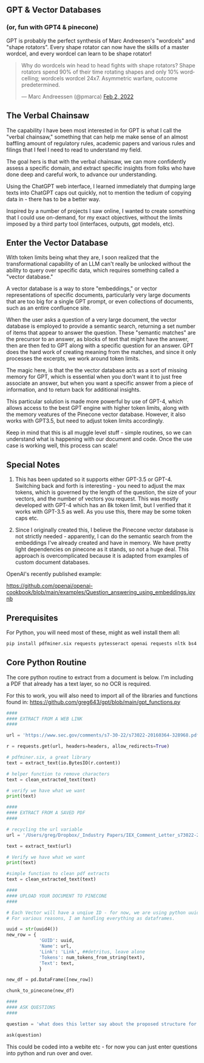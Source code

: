 ## GPT & Vector Databases
### (or, fun with GPT4 &amp; pinecone)


GPT is probably the perfect synthesis of Marc Andreesen's "wordcels" and "shape rotators". Every shape rotator can now have the skills of a master wordcel, and every wordcel can learn to be shape rotator! 

<blockquote class="twitter-tweet" data-width="550" data-lang="en" data-dnt="true" data-theme="light"><p lang="en" dir="ltr">Why do wordcels win head to head fights with shape rotators? Shape rotators spend 90% of their time rotating shapes and only 10% wordcelling; wordcels wordcel 24x7. Asymmetric warfare, outcome predetermined.</p>&mdash; Marc Andreessen (@pmarca) <a href="https://twitter.com/pmarca/status/1488985078545874944">Feb 2, 2022</a></blockquote>

## The Verbal Chainsaw

The capability I have been most interested in for GPT is what I call the "verbal chainsaw," something that can help me make sense of an almost baffling amount of regulatory rules, academic papers and various rules and filings that I feel I need to read to understand my field.

The goal hers is that with the verbal chainsaw, we can more confidently assess a specific domain, and extract specific insights from folks who have done deep and careful work, to advance our understanding.

Using the ChatGPT web interface, I learned immediately that dumping large texts into ChatGPT caps out quickly, not to mention the tedium of copying data in - there has to be a better way.

Inspired by a number of projects I saw online, I wanted to create something that I could use on-demand, for my exact objectives, without the limits imposed by a third party tool (interfaces, outputs, gpt models, etc). 

## Enter the Vector Database

With token limits being what they are, I soon realized that the transformational capability of an LLM can't really be unlocked without the ability to query over specific data, which requires something called a "vector database." 

A vector database is a way to store "embeddings," or vector representations of specific documents, particularly very large documents that are too big for a single GPT prompt, or even collections of documents, such as an entire confluence site.

When the user asks a question of a very large document, the vector database is employed to provide a semantic search, returning a set number of items that appear to answer the question. These "semantic matches" are the precursor to an answer, as blocks of text that might have the answer, then are then fed to GPT along with a specific question for an answer. GPT does the hard work of creating meaning from the matches, and since it only processes the excerpts, we work around token limits.

The magic here, is that the the vector database acts as a sort of missing memory for GPT, which is essential when you don't want it to just free associate an answer, but when you want a specific answer from a piece of information, and to return back for additional insights.

This particular solution is made more powerful by use of GPT-4, which allows access to the best GPT engine with higher token limits, along with the memory veatures of the Pinecone vector database. However, it also works with GPT3.5, but need to adjust token limits accordingly.

Keep in mind that this is all muggle level stuff - simple routines, so we can understand what is happening with our document and code. Once the use case is working well, this process can scale!

## Special Notes

1) This has been updated so it supports either GPT-3.5 or GPT-4. Switching back and forth is interesting - you need to adjust the max tokens, which is governed by the length of the question, the size of your vectors, and the number of vectors you request. This was mostly developed with GPT-4 which has an 8k token limit, but I verified that it works with GPT-3.5 as well. As you use this, there may be some token caps etc.

2) Since I originally created this, I believe the Pinecone vector database is not strictly needed - apparently, I can do the semantic search from the embeddings I've already created and have in memory. We have pretty light dependencies on pinecone as it stands, so not a huge deal. This approach is overcomplicated because it is adapted from examples of custom document databases. 

OpenAI's recently published example:

https://github.com/openai/openai-cookbook/blob/main/examples/Question_answering_using_embeddings.ipynb

## Prerequisites

For Python, you will need most of these, might as well install them all:

```python
pip install pdfminer.six requests pytesseract openai requests nltk bs4 xmltodict pinecone-client tiktoken pdf2image markdown plotly
```

## Core Python Routine

The core python routine to extract from a document is below. I'm including a PDF that already has a text layer, so no OCR is required.

For this to work, you will also need to import all of the libraries and functions found in: https://github.com/greg643/gpt/blob/main/gpt_functions.py

```python
####
#### EXTRACT FROM A WEB LINK
####

url = 'https://www.sec.gov/comments/s7-30-22/s73022-20160364-328968.pdf'

r = requests.get(url, headers=headers, allow_redirects=True)

# pdfminer.six, a great library
text = extract_text(io.BytesIO(r.content))

# helper function to remove characters
text = clean_extracted_text(text)

# verify we have what we want
print(text)

####
#### EXTRACT FROM A SAVED PDF
####

# recycling the url variable
url = '/Users/greg/Dropbox/_Industry Papers/IEX_Comment_Letter_s73022-20160364-328968.pdf'

text = extract_text(url)

# Verify we have what we want
print(text)

#simple function to clean pdf extracts
text = clean_extracted_text(text)

####
#### UPLOAD YOUR DOCUMENT TO PINECONE
####

# Each Vector will have a unqiue ID - for now, we are using python uuids + chunk numbers
# For various reasons, I am handling everything as dataframes.

uuid = str(uuid4())
new_row = {
            'GUID': uuid,
            'Name': url, 
            'Link': 'Link', ##detritus, leave alone
            'Tokens': num_tokens_from_string(text), 
            'Text': text,
            }

new_df = pd.DataFrame([new_row])

chunk_to_pinecone(new_df)

####
#### ASK QUESTIONS
####

question = 'what does this letter say about the proposed structure for retail auctions?'

ask(question)
```

This could be coded into a webite etc - for now you can just enter questions into python and run over and over.


